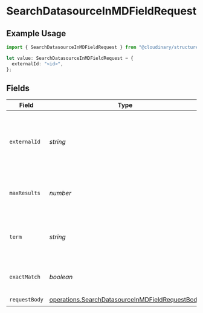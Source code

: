 # SearchDatasourceInMDFieldRequest

## Example Usage

```typescript
import { SearchDatasourceInMDFieldRequest } from "@cloudinary/structured-metadata/models/operations";

let value: SearchDatasourceInMDFieldRequest = {
  externalId: "<id>",
};
```

## Fields

| Field                                                                                                              | Type                                                                                                               | Required                                                                                                           | Description                                                                                                        |
| ------------------------------------------------------------------------------------------------------------------ | ------------------------------------------------------------------------------------------------------------------ | ------------------------------------------------------------------------------------------------------------------ | ------------------------------------------------------------------------------------------------------------------ |
| `externalId`                                                                                                       | *string*                                                                                                           | :heavy_check_mark:                                                                                                 | The external ID of the metadata field to search the datasource for.                                                |
| `maxResults`                                                                                                       | *number*                                                                                                           | :heavy_minus_sign:                                                                                                 | The maximum number of results to return.                                                                           |
| `term`                                                                                                             | *string*                                                                                                           | :heavy_minus_sign:                                                                                                 | The term to search for. can be any substring of the value.                                                         |
| `exactMatch`                                                                                                       | *boolean*                                                                                                          | :heavy_minus_sign:                                                                                                 | Whether to search for an exact match.                                                                              |
| `requestBody`                                                                                                      | [operations.SearchDatasourceInMDFieldRequestBody](../../models/operations/searchdatasourceinmdfieldrequestbody.md) | :heavy_check_mark:                                                                                                 | N/A                                                                                                                |